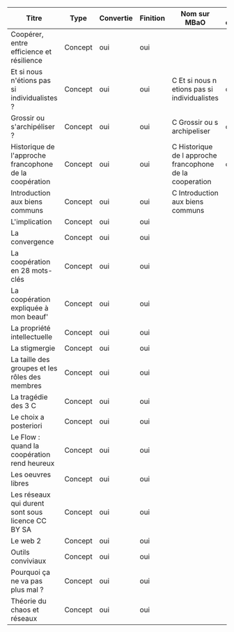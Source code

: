 |Titre|Type|Convertie|Finition|Nom sur MBaO|Fiche complétée|
|-----|----|---------|--------|------------|---------------|
|Coopérer, entre efficience et résilience|Concept|oui|oui| | |
|Et si nous n'étions pas si individualistes ?|Concept|oui|oui|C Et si nous n etions pas si individualistes|oui|
|Grossir ou s'archipéliser ?|Concept|oui|oui|C Grossir ou s archipeliser|oui |
|Historique de l'approche francophone de la coopération|Concept|oui|oui|C Historique de l approche francophone de la cooperation|oui|
|Introduction aux biens communs|Concept|oui|oui|C Introduction aux biens communs| |
|L'implication|Concept|oui|oui| | |
|La convergence|Concept|oui|oui| | |
|La coopération en 28 mots-clés|Concept|oui|oui| | |
|La coopération expliquée à mon beauf'|Concept|oui|oui| | |
|La propriété intellectuelle|Concept|oui|oui| | |
|La stigmergie|Concept|oui|oui| | |
|La taille des groupes et les rôles des membres|Concept|oui|oui| | |
|La tragédie des 3 C|Concept|oui|oui| | |
|Le choix a posteriori|Concept|oui|oui| | |
|Le Flow : quand la coopération rend heureux|Concept|oui|oui| | |
|Les oeuvres libres|Concept|oui|oui| | |
|Les réseaux qui durent sont sous licence CC BY SA|Concept|oui|oui| | |
|Le web 2|Concept|oui|oui| | |
|Outils conviviaux|Concept|oui|oui| | |
|Pourquoi ça ne va pas plus mal ?|Concept|oui|oui| | |
|Théorie du chaos et réseaux|Concept|oui|oui| | |
